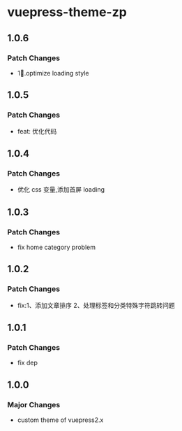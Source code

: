 # vuepress-theme-zp

## 1.0.6

### Patch Changes

- 1.optimize loading style

## 1.0.5

### Patch Changes

- feat: 优化代码

## 1.0.4

### Patch Changes

- 优化 css 变量,添加首屏 loading

## 1.0.3

### Patch Changes

- fix home category problem

## 1.0.2

### Patch Changes

- fix:1、添加文章排序 2、处理标签和分类特殊字符跳转问题

## 1.0.1

### Patch Changes

- fix dep

## 1.0.0

### Major Changes

- custom theme of vuepress2.x
